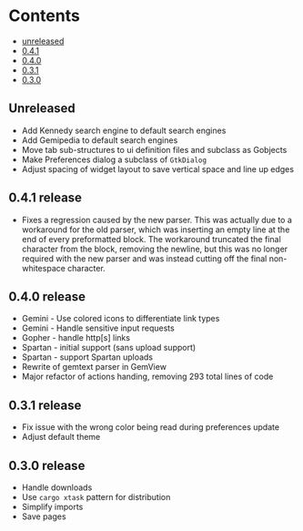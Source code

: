 Contents
========
* [unreleased](#unreleased)
* [0.4.1](#0.4.1-release)
* [0.4.0](#0.4.0-release)
* [0.3.1](#0.3.1-release)
* [0.3.0](#0.3.0-release)

## Unreleased
* Add Kennedy search engine to default search engines
* Add Gemipedia to default search engines
* Move tab sub-structures to ui definition files and subclass as Gobjects
* Make Preferences dialog a subclass of `GtkDialog`
* Adjust spacing of widget layout to save vertical space and line up edges

## 0.4.1 release
* Fixes a regression caused by the new parser. This was actually due to a
workaround for the old parser, which was inserting an empty line at the end of
every preformatted block. The workaround truncated the final character from the
block, removing the newline, but this was no longer required with the new
parser and was instead cutting off the final non-whitespace character.

## 0.4.0 release
* Gemini - Use colored icons to differentiate link types
* Gemini - Handle sensitive input requests
* Gopher - handle http[s] links
* Spartan - initial support (sans upload support)
* Spartan - support Spartan uploads
* Rewrite of gemtext parser in GemView
* Major refactor of actions handing, removing 293 total lines of code

## 0.3.1 release
* Fix issue with the wrong color being read during preferences update
* Adjust default theme

## 0.3.0 release
* Handle downloads
* Use `cargo xtask` pattern for distribution
* Simplify imports
* Save pages

